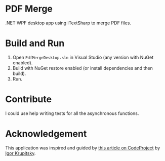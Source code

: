 # PDF Merge
.NET WPF desktop app using iTextSharp to merge PDF files.

# Build and Run
1. Open `PdfMergeDesktop.sln` in Visual Studio (any version with NuGet enabled).
2. Build with NuGet restore enabled (or install dependencies and then build).
3. Run.

# Contribute
I could use help writing tests for all the asynchronous functions.

# Acknowledgement
This application was inspired and guided by [this article on CodeProject](http://www.codeproject.com/Articles/69177/PDF-Merge) by [Igor Krupitsky](http://www.codeproject.com/script/Membership/View.aspx?mid=288045).

